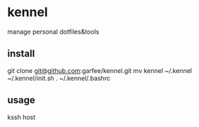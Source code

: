 kennel
======

manage personal dotfiles&amp;tools


install
-------

git clone git@github.com:garfee/kennel.git
mv kennel ~/.kennel
~/.kennel/init.sh
. ~/.kennel/.bashrc

usage
-----

kssh host
